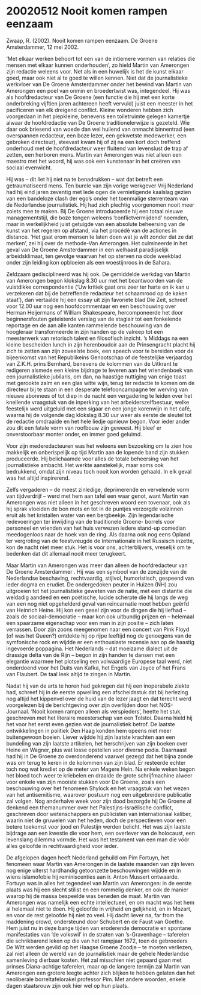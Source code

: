 # 20020512 Nooit komen rampen eenzaam
Zwaap, R. (2002). Nooit komen rampen eenzaam. De Groene Amsterdammer, 12 mei 2002.

‘Met elkaar werken behoort tot een van de intiemere vormen van relaties die mensen met elkaar kunnen onderhouden’, zo hield Martin van Amerongen zijn redactie weleens voor. Net als in een huwelijk is het de kunst elkaar goed, maar ook niet al te goed te willen kennen. Niet dat de journalistieke werkvloer van De Groene Amsterdammer onder het bewind van Martin van Amerongen een poel van onmin en broedertwist was, integendeel. Hij was als hoofdredacteur van De Groene (een functie die hij met een korte onderbreking vijftien jaren achtereen heeft vervuld) juist een meester in het pacificeren van elk dreigend conflict. Kleine wonderen hebben zich voorgedaan in het piepkleine, benevens een toiletruimte gelegen kamertje alwaar de hoofdredactie van De Groene traditionelerwijze is gezeteld. Wie daar ook briesend van woede dan wel huilend van onmacht binnentrad (een overspannen redacteur, een boze lezer, een gekwetste medewerker, een gebroken directeur), steevast kwam hij of zij na een kort doch treffend onderhoud met de hoofdredacteur weer fluitend van levenslust de trap af zetten, een herboren mens. Martin van Amerongen was niet alleen een maestro met het woord, hij was ook een kunstenaar in het creëren van sociaal evenwicht.

Hij was – dit liet hij niet na te benadrukken – wat dat betreft een getraumatiseerd mens. Ten burele van zijn vorige werkgever Vrij Nederland had hij eind jaren zeventig met lede ogen de vernietigende kaalslag gezien van een bandeloze clash der ego’s onder het toenmalige sterrenteam van de Nederlandse journalistiek. Hij had zich plechtig voorgenomen nooit meer zoiets mee te maken. Bij De Groene introduceerde hij een totaal nieuwe managementstijl, die boze tongen weleens ‘conflictvermijdend’ noemden, maar in werkelijkheid juist getuigde van een absolute beheersing van de kunst van het regeren op afstand, via het procédé van de actiones in distance. ‘Het gaat erom mensen te laten doen wat je wilt zonder dat ze dat merken’, zei hij over de methode-Van Amerongen. Het culmineerde in het geval van De Groene Amsterdammer in een welhaast paradijselijk arbeidsklimaat, ten gevolge waarvan het op sterven na dode weekblad onder zijn leiding kon opbloeien als een woestijnroos in de Sahara.

Zeldzaam gedisciplineerd was hij ook. De gemiddelde werkdag van Martin van Amerongen begon klokslag 8.30 uur met het beantwoorden van de vuistdikke correspondentie (‘Uw kritiek gaat ons zeer ter harte en ik kan u verzekeren dat bij de betreffende redacteur het schaamrood op de kaken staat’), dan vertaalde hij een essay uit zijn favoriete blad Die Zeit, schreef voor 12.00 uur nog een hoofdcommentaar en een beschouwing over Herman Heijermans of William Shakespeare, hercomponeerde het door beginnersfouten geteisterde verslag van de stagiair tot een fonkelende reportage en de aan alle kanten rammelende beschouwing van de hoogleraar transformeerde in zijn handen op de valreep tot een meesterwerk van retorisch talent en filosofisch inzicht. ’s Middags na een kleine bescheiden lunch in zijn herenboudoir aan de Prinsengracht placht hij zich te zetten aan zijn zoveelste boek, een speech voor te bereiden voor de bijeenkomst van het Republikeins Genootschap of de feestelijke verjaardag van Z.K.H. prins Bernhard, benevens de kolommen van de Uitkrant te redigeren alsmede een kleine bijdrage te leveren aan het vriendenboek van een journalistieke jubilaris, om dan, na haastige nuttiging van enige toast met gerookte zalm en een glas witte wijn, terug ter redactie te komen om de directeur bij te staan in een desperate telefooncampagne ter werving van nieuwe abonnees of tot diep in de nacht een vergadering te leiden over het knellende vraagstuk van de inperking van het arbeiderszelfbestuur, welke feestelijk werd uitgeluid met een sigaar en een jonge korenwijn in het café, waarna hij de volgende dag klokslag 8.30 uur weer als eerste de sleutel tot de redactie omdraaide en het hele liedje opnieuw begon. Voor ieder ander zou dit een fatale vorm van roofbouw zijn geweest. Hij bleef er onverstoorbaar monter onder, en immer goed geluimd.

Voor zijn mederedacteuren was het weleens een bezoeking om te zien hoe makkelijk en onberispelijk op tijd Martin aan de lopende band zijn stukken produceerde. Hij belichaamde voor alles de totale beheersing van het journalistieke ambacht. Het werkte aanstekelijk, maar soms ook bedrukkend, omdat zijn niveau toch nooit kon worden gehaald. In elk geval was het altijd inspirerend.

Zelfs vergaderen – de meest zinledige, deprimerende en vervelende vorm van tijdverdrijf – werd met hem aan tafel een waar genot, want Martin van Amerongen was niet alleen in het geschreven woord een tovenaar, ook als hij sprak vloeiden de bon mots en tot in de puntjes verzorgde volzinnen eruit als het kristallen water van een bergbeekje. Zijn legendarische redevoeringen ter inwijding van de traditionele Groene- borrels voor personeel en vrienden van het huis verwezen iedere stand-up comedian meedogenloos naar de hoek van de ring. Als daarna ook nog eens Opland ter vergroting van de feestvreugde de Internationale in het Russisch inzette, kon de nacht niet meer stuk. Het is voor ons, achterblijvers, vreselijk om te bedenken dat dit allemaal nooit meer terugkeert.

Maar Martin van Amerongen was meer dan alleen de hoofdredacteur van De Groene Amsterdammer . Hij was een symbool van de zonzijde van de Nederlandse beschaving, rechtvaardig, stijlvol, humoristisch, gespeend van ieder dogma en erudiet. De ondergedoken peuter in Huizen (NH) zou uitgroeien tot het journalistieke geweten van de natie, met een distantie die weldadig aandeed en een poëtische, lucide scherpte die hij langs de weg van een nog niet opgehelderd geval van reïncarnatie moet hebben geërfd van Heinrich Heine. Hij kon een gesel zijn voor de dingen die hij liefhad – zoals de sociaal-democratie – maar kon ook uitbundig prijzen en – helemaal een spaarzame eigenschap voor een man in zijn positie – zich laten verrassen. Door zijn zoons meegenomen naar een concert van Pink Floyd (of was het Queen?) ontdekte hij op rijpe leeftijd nog de genoegens van de symfonische rock en wijdde er een enthousiaste recensie aan op de haastig ingevoerde poppagina. Het Nederlands – dat moeizame dialect uit de drassige delta van de Rijn – begon in zijn handen te dansen met een elegantie waarmee het plotseling een volwaardige Europese taal werd, niet onderdoend voor het Duits van Kafka, het Engels van Joyce of het Frans van Flaubert. De taal leek altijd te zingen in Martin.

Nadat hij van de arts te horen had gekregen dat hij een inoperabele ziekte had, schreef hij in de eerste opwelling een afscheidsstuk dat bij herlezing nog altijd het kippenvel over de huid van de lezer jaagt en dat terecht werd voorgelezen bij de berichtgeving over zijn overlijden door het NOS-Journaal. ‘Nooit komen rampen alleen als verspieders’, heette het stuk, geschreven met het literaire meesterschap van een Tolstoi. Daarna hield hij het voor het eerst even gezien wat de journalistiek betrof. De laatste ontwikkelingen in politiek Den Haag konden hem opeens niet meer buitengewoon boeien. Liever wijdde hij zijn laatste krachten aan een bundeling van zijn laatste artikelen, het herschrijven van zijn boeken over Heine en Wagner, plus wat losse opstellen voor diverse podia. Daarnaast had hij in De Groene zo overdonderend vaarwel gezegd dat het bijna zonde was om terug te keren in de kolommen van zijn blad. Er resteerde echter toch nog wat krediet op de meter van Magere Hein. Na enkele weken begon het bloed toch weer te kriebelen en draaide de grote schrijfmachine alweer voor enkele van zijn mooiste stukken voor De Groene, zoals een beschouwing over het fenomeen Shylock en het vraagstuk van het wezen van het antisemitisme, waarover postuum nog een uitgebreidere publicatie zal volgen. Nog anderhalve week voor zijn dood bezorgde hij De Groene al denkend een themanummer over het Palestijns-Israëlische conflict, geschreven door wetenschappers en publicisten van internationaal kaliber, waarin niet de gruwelen van het heden, doch de perspectieven voor een betere toekomst voor jood en Palestijn werden belicht. Het was zijn laatste bijdrage aan een kwestie die voor hem, een overlever van de holocaust, een levenslang dilemma vormde. Het was het testament van een man die vóór alles geloofde in rechtvaardigheid voor ieder.

De afgelopen dagen heeft Nederland gehuild om Pim Fortuyn, het fenomeen waar Martin van Amerongen in de laatste maanden van zijn leven nog enige uiterst hardhandig getoonzette beschouwingen wijdde en in wiens islamofobie hij reminiscenties aan ir. Anton Mussert ontwaarde. Fortuyn was in alles het tegendeel van Martin van Amerongen: in de eerste plaats was hij een slecht stilist en een rommelig denker, en ook de manier waarop hij de massa bespeelde was beneden de maat. Martin van Amerongen was namelijk een echte intellectueel, en om macht was het hem al helemaal niet te doen. Hij geloofde in vrijheid en gelijkheid, en in Mozart, en voor de rest geloofde hij niet zo veel. Hij dacht liever na, far from the maddening crowd, ondersteund door Schubert en de Faust van Goethe. Hem juist nu in deze bange tijden van eroderende democratie en spontane manifestaties van ‘de volkswil’ in de straten van ’s-Gravenhage – taferelen die schrikbarend leken op die van het rampjaar 1672, toen de gebroeders De Witt werden gevild op het Haagse Groene Zoodje – te moeten verliezen, zal niet alleen de wereld van de journalistiek maar de gehele Nederlandse samenleving dierbaar kosten. Het zal misschien niet gepaard gaan met prinses Diana-achtige taferelen, maar op de langere termijn zal Martin van Amerongen een grotere leegte achter zich blijken te hebben gelaten dan het neoliberale borreltafelorakel professor Pim. Met andere woorden, enkele dagen staatsrouw zijn ook hier wel op hun plaats.